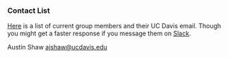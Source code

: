 ### Contact List

[Here](https://kulkarni.sf.ucdavis.edu/people) is a list of current group members and their UC Davis email. 
Though you might get a faster response if you message them on [Slack](Account_Setup.md).


Austin Shaw		ajshaw@ucdavis.edu
